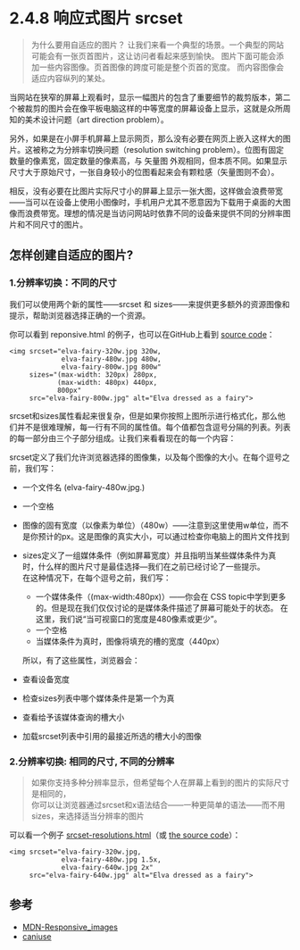 # 2.4.8 响应式图片 srcset

>为什么要用自适应的图片？
让我们来看一个典型的场景。一个典型的网站可能会有一张页首图片，这让访问者看起来感到愉快。
图片下面可能会添加一些内容图像。页首图像的跨度可能是整个页首的宽度。
而内容图像会适应内容纵列的某处。

当网站在狭窄的屏幕上观看时，显示一幅图片的包含了重要细节的裁剪版本，第二个被裁剪的图片会在像平板电脑这样的中等宽度的屏幕设备上显示，这就是众所周知的美术设计问题（art direction problem）。

另外，如果是在小屏手机屏幕上显示网页，那么没有必要在网页上嵌入这样大的图片。这被称之为分辨率切换问题（resolution switching problem）。位图有固定数量的像素宽，固定数量的像素高，与 矢量图 外观相同，但本质不同。如果显示尺寸大于原始尺寸，一张自身较小的位图看起来会有颗粒感（矢量图则不会）。

相反，没有必要在比图片实际尺寸小的屏幕上显示一张大图，这样做会浪费带宽——当可以在设备上使用小图像时，手机用户尤其不愿意因为下载用于桌面的大图像而浪费带宽。理想的情况是当访问网站时依靠不同的设备来提供不同的分辨率图片和不同尺寸的图片。

## 怎样创建自适应的图片?

### 1.分辨率切换：不同的尺寸

我们可以使用两个新的属性——srcset 和 sizes——来提供更多额外的资源图像和提示，帮助浏览器选择正确的一个资源。  

你可以看到 reponsive.html 的例子，也可以在GitHub上看到 [source code](https://github.com/mdn/learning-area/blob/master/html/multimedia-and-embedding/responsive-images/responsive.html)：

```
<img srcset="elva-fairy-320w.jpg 320w,
             elva-fairy-480w.jpg 480w,
             elva-fairy-800w.jpg 800w"
     sizes="(max-width: 320px) 280px,
            (max-width: 480px) 440px,
            800px"
     src="elva-fairy-800w.jpg" alt="Elva dressed as a fairy">

```
srcset和sizes属性看起来很复杂，但是如果你按照上图所示进行格式化，那么他们并不是很难理解，每一行有不同的属性值。每个值都包含逗号分隔的列表。列表的每一部分由三个子部分组成。让我们来看看现在的每一个内容：

srcset定义了我们允许浏览器选择的图像集，以及每个图像的大小。在每个逗号之前，我们写：

- 一个文件名 (elva-fairy-480w.jpg.)
- 一个空格
- 图像的固有宽度（以像素为单位）（480w）——注意到这里使用w单位，而不是你预计的px。这是图像的真实大小，可以通过检查你电脑上的图片文件找到

- sizes定义了一组媒体条件（例如屏幕宽度）并且指明当某些媒体条件为真时，什么样的图片尺寸是最佳选择—我们在之前已经讨论了一些提示。  
  在这种情况下，在每个逗号之前，我们写：

  - 一个媒体条件（(max-width:480px)）——你会在 CSS topic中学到更多的。但是现在我们仅仅讨论的是媒体条件描述了屏幕可能处于的状态。
    在这里，我们说“当可视窗口的宽度是480像素或更少”。
  - 一个空格
  - 当媒体条件为真时，图像将填充的槽的宽度（440px）
  
  
  所以，有了这些属性，浏览器会：

- 查看设备宽度
- 检查sizes列表中哪个媒体条件是第一个为真
- 查看给予该媒体查询的槽大小
- 加载srcset列表中引用的最接近所选的槽大小的图像

### 2.分辨率切换: 相同的尺寸, 不同的分辨率
>如果你支持多种分辨率显示，但希望每个人在屏幕上看到的图片的实际尺寸是相同的，  
你可以让浏览器通过srcset和x语法结合——一种更简单的语法——而不用sizes，来选择适当分辨率的图片

可以看一个例子 [srcset-resolutions.html](https://mdn.github.io/learning-area/html/multimedia-and-embedding/responsive-images/srcset-resolutions.html)（或 [the source code](https://github.com/mdn/learning-area/blob/master/html/multimedia-and-embedding/responsive-images/srcset-resolutions.html)）：

```
<img srcset="elva-fairy-320w.jpg,
             elva-fairy-480w.jpg 1.5x,
             elva-fairy-640w.jpg 2x"
     src="elva-fairy-640w.jpg" alt="Elva dressed as a fairy">
```

## 参考
- [MDN-Responsive_images](https://developer.mozilla.org/zh-CN/docs/Learn/HTML/Multimedia_and_embedding/Responsive_images)
- [caniuse](https://www.caniuse.com/#search=srcset)
